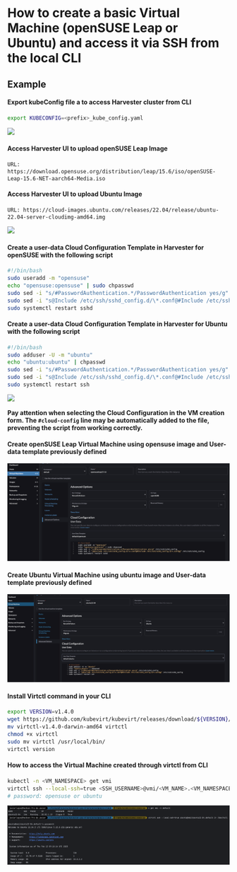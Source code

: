# How to create a basic Virtual Machine (openSUSE Leap or Ubuntu) and access it via SSH from the local CLI

## Example

#### Export kubeConfig file a to access Harvester cluster from CLI

```bash
export KUBECONFIG=<prefix>_kube_config.yaml
```
![](../images/VM_SETUP_AND_SSH_LOGIN_1.png)

#### Access Harvester UI to upload openSUSE Leap Image

```console
URL: https://download.opensuse.org/distribution/leap/15.6/iso/openSUSE-Leap-15.6-NET-aarch64-Media.iso
```

#### Access Harvester UI to upload Ubuntu Image

```console
URL: https://cloud-images.ubuntu.com/releases/22.04/release/ubuntu-22.04-server-cloudimg-amd64.img
```
![](../images/VM_SETUP_AND_SSH_LOGIN_2.png)

#### Create a user-data Cloud Configuration Template in Harvester for openSUSE with the following script

```bash
#!/bin/bash
sudo useradd -m "opensuse"
echo "opensuse:opensuse" | sudo chpasswd
sudo sed -i "s/#PasswordAuthentication.*/PasswordAuthentication yes/g" /etc/ssh/sshd_config
sudo sed -i "s@Include /etc/ssh/sshd_config.d/\*.conf@#Include /etc/ssh/sshd_config.d/*.conf@g" /etc/ssh/sshd_config
sudo systemctl restart sshd
```

#### Create a user-data Cloud Configuration Template in Harvester for Ubuntu with the following script

```bash
#!/bin/bash
sudo adduser -U -m "ubuntu"
echo "ubuntu:ubuntu" | chpasswd
sudo sed -i "s/#PasswordAuthentication.*/PasswordAuthentication yes/g" /etc/ssh/sshd_config
sudo sed -i "s@Include /etc/ssh/sshd_config.d/\*.conf@#Include /etc/ssh/sshd_config.d/*.conf@g" /etc/ssh/sshd_config
sudo systemctl restart ssh
```
![](../images/VM_SETUP_AND_SSH_LOGIN_3.png)

**Pay attention when selecting the Cloud Configuration in the VM creation form. The `#cloud-config` line may be automatically added to the file, preventing the script from working correctly.**

#### Create openSUSE Leap Virtual Machine using opensuse image and User-data template previously defined

![](../images/VM_SETUP_AND_SSH_LOGIN_4.png)

#### Create Ubuntu Virtual Machine using ubuntu image and User-data template previously defined

![](../images/VM_SETUP_AND_SSH_LOGIN_5.png)

#### Install Virtctl command in your CLI

```bash
export VERSION=v1.4.0
wget https://github.com/kubevirt/kubevirt/releases/download/${VERSION}/virtctl-${VERSION}-darwin-amd64
mv virtctl-v1.4.0-darwin-amd64 virtctl
chmod +x virtctl
sudo mv virtctl /usr/local/bin/
virtctl version
```

#### How to access the Virtual Machine created through virtctl from CLI 

```bash
kubectl -n <VM_NAMESPACE> get vmi
virtctl ssh --local-ssh=true <SSH_USERNAME>@vmi/<VM_NAME>.<VM_NAMESPACE>
# password: opensuse or ubuntu
```

![](../images/VM_SETUP_AND_SSH_LOGIN_6.png)
